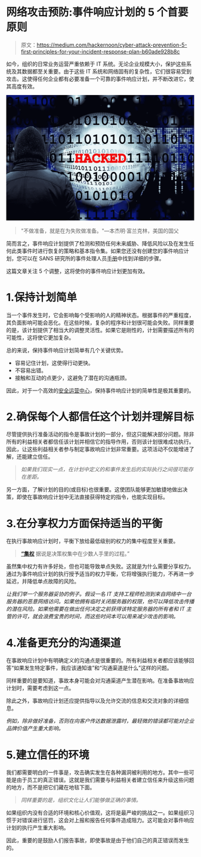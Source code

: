 # 网络攻击预防:事件响应计划的 5 个首要原则

> 原文：<https://medium.com/hackernoon/cyber-attack-prevention-5-first-principles-for-your-incident-response-plan-b60ade928b8c>

如今，组织的日常业务运营严重依赖于 IT 系统。无论企业规模大小，保护这些系统及其数据都至关重要。由于这些 IT 系统和网络固有的复杂性，它们很容易受到攻击。这使得任何企业都有必要准备一个可靠的事件响应计划，并不断改进它，使其高度有效。

![](img/0930e5bc81ebb66fcfe77c93053a1d59.png)

> "不做准备，就是在为失败做准备。"―本杰明·富兰克林，美国的国父

简而言之，事件响应计划提供了检测和预防任何未来威胁、降低风险以及在发生任何此类事件时进行恢复的策略和基本指令集。如果您还没有创建您的事件响应计划，您可以在 SANS 研究所的事件处理人员[手册](https://www.sans.org/reading-room/whitepapers/incident/incident-handlers-handbook-33901)中找到详细的步骤。

这篇文章关注 5 个调整，这将使你的事件响应计划更加有效。

# 1.保持计划简单

当一个事件发生时，它会影响每个受影响的人的精神状态。根据事件的严重程度，其负面影响可能会恶化。在这些时候，复杂的程序和计划很可能会失败。同样重要的是，该计划提供了相当大的调整灵活性。如果它是刚性的，计划需要描述所有的可能性，这将使它更加复杂。

总的来说，保持事件响应计划简单有几个关键优势。

*   容易记住计划，这使得行动更快。
*   不容易出错。
*   接触和互动的点更少，这避免了潜在的沟通瓶颈。

因此，对于一个高效的[安全运营中心](https://www.exabeam.com/security-operations-center/security-operations-center-a-quick-start-guide/)，保持事件响应计划的简单性是极其重要的。

# 2.确保每个人都信任这个计划并理解目标

尽管提供执行准备活动的指令是事故计划的一部分，但这只能解决部分问题。除非所有的利益相关者都信任该计划并相信它的指导作用，否则该计划很难成功执行。因此，让这些利益相关者参与制定事故响应计划非常重要。这项活动不仅能增进了解，还能建立信任。

> *如果我们现实一点，在计划中定义的和事件发生后的实际执行之间很可能存在差距。*

另一方面，了解计划的目的(或目标)也很重要。这使团队能够更加敏捷地做出决策，即使在事故响应计划中无法直接获得特定的指令，也能实现目标。

# 3.在分享权力方面保持适当的平衡

在执行事故响应计划时，平衡下放给最低级别的权力的集中程度至关重要。

> [**“集权**](https://www.managementstudyguide.com/centralization_decentralization.htm) 据说是决策权集中在少数人手里的过程。”

虽然集中权力有许多好处，但也可能导致单点失败。这就是为什么需要分享权力。通过为事件响应计划的执行授予适当的权力平衡，它将增强执行能力，不再进一步延迟，并降低单点故障的风险。

*让我们举一个服务器妥协的例子。假设一名 IT 支持工程师检测到来自网络中一台服务器的恶意网络访问。如果他拥有临时关闭服务器的权限，他可以降低攻击传播的潜在风险。如果他需要在做出任何决定之前获得该特定服务器的所有者和 IT 主管的许可，就会浪费宝贵的时间，而这些时间本可以用来减少攻击的影响。*

# 4.准备更充分的沟通渠道

在事故响应计划中有明确定义的沟通点是很重要的。所有利益相关者都应该能够回答“如果发生特定事件，我应该通知谁”和“沟通渠道是什么”这样的问题。

同样重要的是要知道，事故本身可能会对沟通渠道产生潜在影响。在准备事故响应计划时，需要考虑到这一点。

除此之外，事故响应计划还应提供指导以及允许交流的信息和交流对象的详细信息。

*例如，除非做好准备，否则在向客户传达数据泄露时，最轻微的错误都可能对企业品牌价值产生重大影响。*

# 5.建立信任的环境

我们都需要明白的一件事是，攻击确实发生在各种漏洞被利用的地方。其中一些可能是由于员工的真正错误。这就是我们需要与利益相关者建立信任来升级这些问题的地方，而不是把它们藏在地毯下面。

> *同样重要的是，组织文化让人们能够做正确的事情。*

如果组织内没有合适的环境和核心价值观，这将是最严峻的挑战之一。如果组织习惯于对错误进行惩罚，这会对上报和报告任何事件造成阻力。这可能会对事件响应计划的执行产生重大影响。

因此，重要的是鼓励人们报告事故，即使事故是由于他们自己的真正错误而发生的。